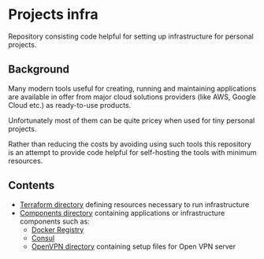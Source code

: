 # Projects infra
Repository consisting code helpful for setting up infrastructure for personal projects.

## Background

Many modern tools useful for creating, running and maintaining applications are available in offer from major cloud
solutions providers (like AWS, Google Cloud etc.) as ready-to-use products.

Unfortunately most of them can be quite pricey when used for tiny personal projects.

Rather than reducing the costs by avoiding using such tools this repository is an attempt to provide code helpful for
self-hosting the tools with minimum resources.

## Contents

* [Terraform directory](terraform) defining resources necessary to run infrastructure
* [Components directory](components) containing applications or infrastructure components such as:
  * [Docker Registry](https://docs.docker.com/registry/)
  * [Consul](https://www.consul.io/)
  * [OpenVPN directory](components/openvpn) containing setup files for Open VPN server
